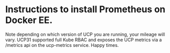 # Instructions to install Prometheus on Docker EE.

Note depending on which version of UCP you are running, your mileage
will vary. UCP31 supported full Kube RBAC and exposes the UCP metrics 
via a /metrics api on the ucp-metrics service. Happy times.

